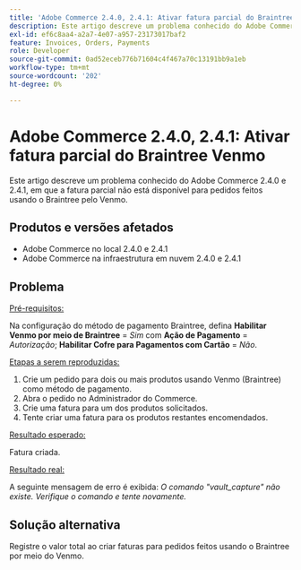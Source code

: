 ```yaml
---
title: 'Adobe Commerce 2.4.0, 2.4.1: Ativar fatura parcial do Braintree Venmo'
description: Este artigo descreve um problema conhecido do Adobe Commerce 2.4.0 e 2.4.1, em que a fatura parcial não está disponível para pedidos feitos usando o Braintree pelo Venmo.
exl-id: ef6c8aa4-a2a7-4e07-a957-23173017baf2
feature: Invoices, Orders, Payments
role: Developer
source-git-commit: 0ad52eceb776b71604c4f467a70c13191bb9a1eb
workflow-type: tm+mt
source-wordcount: '202'
ht-degree: 0%

---
```


# Adobe Commerce 2.4.0, 2.4.1: Ativar fatura parcial do Braintree Venmo

Este artigo descreve um problema conhecido do Adobe Commerce 2.4.0 e 2.4.1, em que a fatura parcial não está disponível para pedidos feitos usando o Braintree pelo Venmo.

## Produtos e versões afetados

* Adobe Commerce no local 2.4.0 e 2.4.1
* Adobe Commerce na infraestrutura em nuvem 2.4.0 e 2.4.1

## Problema

<u>Pré-requisitos:</u>

Na configuração do método de pagamento Braintree, defina **Habilitar Venmo por meio de Braintree** = *Sim* com **Ação de Pagamento** = *Autorização*; **Habilitar Cofre para Pagamentos com Cartão** = *Não*.

<u>Etapas a serem reproduzidas:</u>

1. Crie um pedido para dois ou mais produtos usando Venmo (Braintree) como método de pagamento.
1. Abra o pedido no Administrador do Commerce.
1. Crie uma fatura para um dos produtos solicitados.
1. Tente criar uma fatura para os produtos restantes encomendados.

<u>Resultado esperado:</u>

Fatura criada.

<u>Resultado real:</u>

A seguinte mensagem de erro é exibida: *O comando &quot;vault\_capture&quot; não existe. Verifique o comando e tente novamente.*

## Solução alternativa

Registre o valor total ao criar faturas para pedidos feitos usando o Braintree por meio do Venmo.
